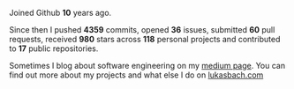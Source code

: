 Joined Github **10** years ago.

Since then I pushed **4359** commits, opened **36** issues, submitted **60** pull requests, received **980** stars across **118** personal projects and contributed to **17** public repositories.

Sometimes I blog about software engineering on my [medium page](https://medium.com/@lukasbach). You can find out more about my projects and what else I do on [lukasbach.com](https://lukasbach.com)
